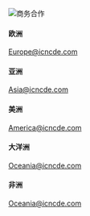 ![商务合作](http://icnm.oss-ap-southeast-1.aliyuncs.com/md/cooperate1.png "商务合作")

#### 欧洲
Europe@icncde.com

#### 亚洲
Asia@icncde.com

#### 美洲
America@icncde.com
 
#### 大洋洲
Oceania@icncde.com
 
#### 非洲
Oceania@icncde.com